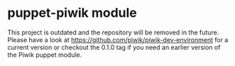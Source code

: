 puppet-piwik module
============

This project is outdated and the repository will be removed in the future. Please have a look at https://github.com/piwik/piwik-dev-environment for a current version or checkout the 0.1.0 tag if you need an earlier version of the Piwik puppet module.
